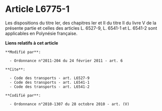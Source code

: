 # Article L6775-1

Les dispositions du titre Ier, des chapitres Ier et II du titre II du livre V de la présente partie et celles des articles L.
6527-9, L. 6541-1 et L. 6541-2 sont applicables en Polynésie française.

**Liens relatifs à cet article**

	**Modifié par**:

	  - Ordonnance n°2011-204 du 24 février 2011 - art. 6

	**Cite**:

	  - Code des transports - art. L6527-9
	  - Code des transports - art. L6541-1
	  - Code des transports - art. L6541-2

	**Codifié par**:

	  - Ordonnance n°2010-1307 du 28 octobre 2010 - art. (V)
